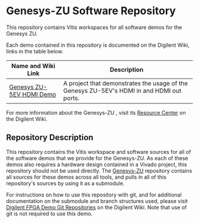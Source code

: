 # Genesys-ZU Software Repository


This repository contains Vitis workspaces for all software demos for the Genesys ZU.


Each demo contained in this repository is documented on the Digilent Wiki, links in the table below.

| Name and Wiki Link | Description |
|--------------------|-------------|
| [Genesys ZU-5EV HDMI Demo](https://reference.digilentinc.com/learn/programmable-logic/tutorials/genesys-zu-5ev-demo-hdmi/start) | A project that demonstrates the usage of the Genesys ZU-5EV's HDMI in and HDMI out ports.  |

For more information about the Genesys-ZU , visit its [Resource Center](https://reference.digilentinc.com/programmable-logic/genesys-zu/start) on the Digilent Wiki.

## Repository Description

This repository contains the Vitis workspace and software sources for all of the software demos that we provide for the Genesys-ZU. As each of these demos also requires a hardware design contained in a Vivado project, this repository should not be used directly. The [Genesys-ZU](https://github.com/Digilent/Genesys-ZU) repository contains all sources for these demos across all tools, and pulls in all of this repository's sources by using it as a submodule.

For instructions on how to use this repository with git, and for additional documentation on the submodule and branch structures used, please visit [Digilent FPGA Demo Git Repositories](https://reference.digilentinc.com/reference/programmable-logic/documents/git) on the Digilent Wiki. Note that use of git is not required to use this demo.